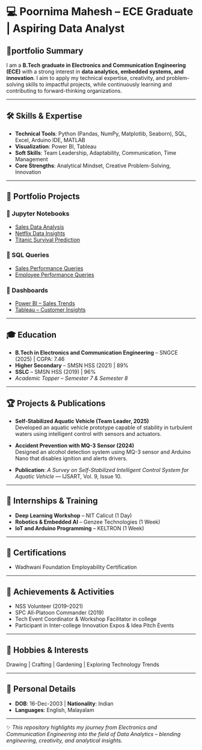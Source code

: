 # 💻 Poornima Mahesh – ECE Graduate | Aspiring Data Analyst  

## 🎯portfolio Summary  
I am a **B.Tech graduate in Electronics and Communication Engineering (ECE)** with a strong interest in **data analytics, embedded systems, and innovation**. I aim to apply my technical expertise, creativity, and problem-solving skills to impactful projects, while continuously learning and contributing to forward-thinking organizations.  

---

## 🛠️ Skills & Expertise  
- **Technical Tools**: Python (Pandas, NumPy, Matplotlib, Seaborn), SQL, Excel, Arduino IDE, MATLAB  
- **Visualization**: Power BI, Tableau  
- **Soft Skills**: Team Leadership, Adaptability, Communication, Time Management  
- **Core Strengths**: Analytical Mindset, Creative Problem-Solving, Innovation  

---

## 📂 Portfolio Projects  
### 🔹 Jupyter Notebooks  
- [Sales Data Analysis](Jupyter-Notebooks/Sales_Analysis.ipynb)  
- [Netflix Data Insights](Jupyter-Notebooks/Netflix_Analysis.ipynb)  
- [Titanic Survival Prediction](Jupyter-Notebooks/Titanic_Analysis.ipynb)  

### 🔹 SQL Queries  
- [Sales Performance Queries](SQL-Queries/sales_analysis.sql)  
- [Employee Performance Queries](SQL-Queries/employee_performance.sql)  

### 🔹 Dashboards  
- [Power BI – Sales Trends](link-to-dashboard-or-screenshot)  
- [Tableau – Customer Insights](link-to-dashboard-or-screenshot)  

---

## 🎓 Education  
- **B.Tech in Electronics and Communication Engineering** – SNGCE (2025) | CGPA: 7.46  
- **Higher Secondary** – SMSN HSS (2021) | 89%  
- **SSLC** – SMSN HSS (2019) | 96%  
- *Academic Topper – Semester 7 & Semester 8*  

---

## 🏆 Projects & Publications  
- **Self-Stabilized Aquatic Vehicle (Team Leader, 2025)**  
  Developed an aquatic vehicle prototype capable of stability in turbulent waters using intelligent control with sensors and actuators.  

- **Accident Prevention with MQ-3 Sensor (2024)**  
  Designed an alcohol detection system using MQ-3 sensor and Arduino Nano that disables ignition and alerts drivers.  

- **Publication**: *A Survey on Self-Stabilized Intelligent Control System for Aquatic Vehicle* — IJSART, Vol. 9, Issue 10.  

---

## 📜 Internships & Training  
- **Deep Learning Workshop** – NIT Calicut (1 Day)  
- **Robotics & Embedded AI** – Genzee Technologies (1 Week)  
- **IoT and Arduino Programming** – KELTRON (1 Week)  

---

## 🌟 Certifications  
- Wadhwani Foundation Employability Certification  

---

## 🚀 Achievements & Activities  
- NSS Volunteer (2019–2021)  
- SPC All-Platoon Commander (2019)  
- Tech Event Coordinator & Workshop Facilitator in college  
- Participant in Inter-college Innovation Expos & Idea Pitch Events  

---

## 🌱 Hobbies & Interests  
Drawing | Crafting | Gardening | Exploring Technology Trends  

---

## 📌 Personal Details  
- **DOB**: 16-Dec-2003 | **Nationality**: Indian  
- **Languages**: English, Malayalam  

---
✨ *This repository highlights my journey from Electronics and Communication Engineering into the field of Data Analytics – blending engineering, creativity, and analytical insights.*  
